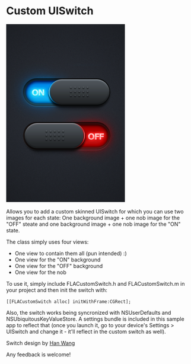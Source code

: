 Custom UISwitch
===============

![Custom UISwitch](/UISwitch/Default.png?raw=true "Custom UISwitch")

Allows you to add a custom skinned UISwitch for which you can use two images for each state:
One background image + one nob image for the "OFF" steate and one background image + one nob image for the "ON" state.

The class simply uses four views:

  - One view to contain them all (pun intended) :)
  - One view for the "ON" background
  - One view for the "OFF" background
  - One view for the nob

To use it, simply include FLACustomSwitch.h and FLACustomSwitch.m in your project and then init the switch with:

    [[FLACustomSwitch alloc] initWithFrame:CGRect];

Also, the switch works being syncronized with NSUserDefaults and NSUbiquitousKeyValueStore. A settings bundle is included
in this sample app to reflect that (once you launch it, go to your device's Settings > UISwitch and change it - it'll reflect in
the custom switch as well).

Switch design by [Han Wang](http://dribbble.com/jr1985)

Any feedback is welcome!
